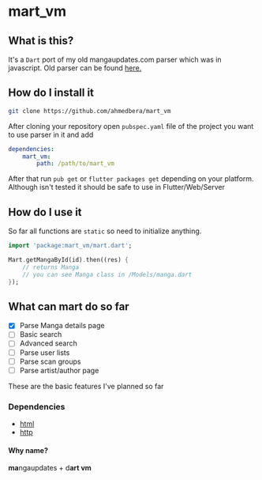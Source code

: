 # mart_vm

## What is this?
It's a `Dart` port of my old mangaupdates.com parser which was in javascript.
Old parser can be found [here.](https://github.com/ahmedbera/mudroid/blob/master/src/lib/Mangaupdates.js)

## How do I install it
```bash
git clone https://github.com/ahmedbera/mart_vm
```
After cloning your repository open `pubspec.yaml` file of the project you want to use parser in it and add
```yaml
dependencies:
    mart_vm:
        path: /path/to/mart_vm
```
After that run `pub get` or `flutter packages get` depending on your platform.
Although isn't tested it should be safe to use in Flutter/Web/Server

## How do I use it
So far all functions are `static` so need to initialize anything.
```dart
import 'package:mart_vm/mart.dart';

Mart.getMangaById(id).then((res) {
    // returns Manga
    // you can see Manga class in /Models/manga.dart
});
```

## What can mart do so far
- [x] Parse Manga details page
- [ ] Basic search
- [ ] Advanced search
- [ ] Parse user lists
- [ ] Parse scan groups
- [ ] Parse artist/author page

These are the basic features I've planned so far

### Dependencies
+ [html](https://pub.dartlang.org/packages/html)
+ [http](https://pub.dartlang.org/packages/http)

#### Why name?
**ma**ngaupdates + d**art vm** 